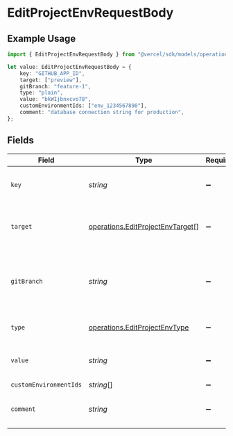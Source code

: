 # EditProjectEnvRequestBody

## Example Usage

```typescript
import { EditProjectEnvRequestBody } from "@vercel/sdk/models/operations";

let value: EditProjectEnvRequestBody = {
    key: "GITHUB_APP_ID",
    target: ["preview"],
    gitBranch: "feature-1",
    type: "plain",
    value: "bkWIjbnxcvo78",
    customEnvironmentIds: ["env_1234567890"],
    comment: "database connection string for production",
};
```

## Fields

| Field                                                                                | Type                                                                                 | Required                                                                             | Description                                                                          | Example                                                                              |
| ------------------------------------------------------------------------------------ | ------------------------------------------------------------------------------------ | ------------------------------------------------------------------------------------ | ------------------------------------------------------------------------------------ | ------------------------------------------------------------------------------------ |
| `key`                                                                                | *string*                                                                             | :heavy_minus_sign:                                                                   | The name of the environment variable                                                 | GITHUB_APP_ID                                                                        |
| `target`                                                                             | [operations.EditProjectEnvTarget](../../models/operations/editprojectenvtarget.md)[] | :heavy_minus_sign:                                                                   | The target environment of the environment variable                                   | [<br/>"preview"<br/>]                                                                |
| `gitBranch`                                                                          | *string*                                                                             | :heavy_minus_sign:                                                                   | If defined, the git branch of the environment variable (must have target=preview)    | feature-1                                                                            |
| `type`                                                                               | [operations.EditProjectEnvType](../../models/operations/editprojectenvtype.md)       | :heavy_minus_sign:                                                                   | The type of environment variable                                                     | plain                                                                                |
| `value`                                                                              | *string*                                                                             | :heavy_minus_sign:                                                                   | The value of the environment variable                                                | bkWIjbnxcvo78                                                                        |
| `customEnvironmentIds`                                                               | *string*[]                                                                           | :heavy_minus_sign:                                                                   | N/A                                                                                  |                                                                                      |
| `comment`                                                                            | *string*                                                                             | :heavy_minus_sign:                                                                   | A comment to add context on what this env var is for                                 | database connection string for production                                            |